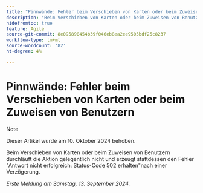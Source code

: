 ```yaml
---
title: "Pinnwände: Fehler beim Verschieben von Karten oder beim Zuweisen von Benutzern"
description: "Beim Verschieben von Karten oder beim Zuweisen von Benutzern durchläuft die Aktion gelegentlich nicht und erzeugt stattdessen die Fehlerantwort nicht erfolgreich: Status-Code 502 nach einer Verzögerung erhalten."
hidefromtoc: true
feature: Agile
source-git-commit: 8e095890454b39f046eb8ea2ee9505bdf25c8237
workflow-type: tm+mt
source-wordcount: '82'
ht-degree: 4%

---
```



# Pinnwände: Fehler beim Verschieben von Karten oder beim Zuweisen von Benutzern

>[!NOTE]
>
>Dieser Artikel wurde am 10. Oktober 2024 behoben.

Beim Verschieben von Karten oder beim Zuweisen von Benutzern durchläuft die Aktion gelegentlich nicht und erzeugt stattdessen den Fehler &quot;Antwort nicht erfolgreich: Status-Code 502 erhalten&quot;nach einer Verzögerung.

_Erste Meldung am Samstag, 13. September 2024._
